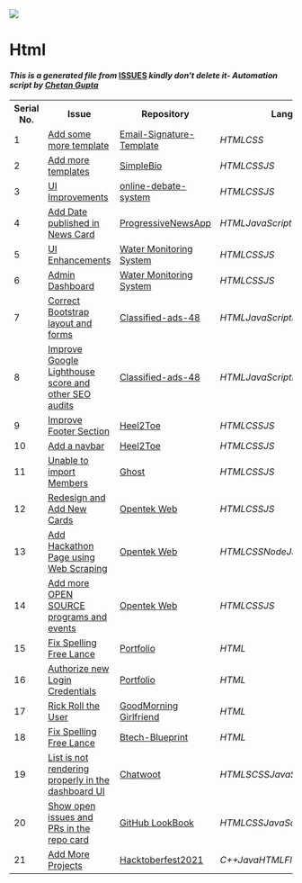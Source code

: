 <!DOCTYPE html>
<html><head><title>Hacktoberfest 2021 Issues</title><link href="../../.meta/style.css" rel="stylesheet"></head><body><img src="https://github.com/ch8n/Hacktoberfest2021/blob/main/assets/logo.png?raw=true" class="center"><h1>Html</h1><h4><em>This is a generated file from </em><a href="../../ISSUES.md">ISSUES</a><em> kindly don't delete it</em><em>- Automation script by <a href="https://chetangupta.net/about" target="_blank">Chetan Gupta</a></em></h4><table><tr><th>Serial No.</th><th>Issue</th><th>Repository</th><th>Language</th></tr><tr><td>1</td><td><a href="https://github.com/vinitshahdeo/Email-Signature-Template/issues/1" target="_blank">Add some more template</a></td><td><a href="https://github.com/vinitshahdeo/Email-Signature-Template" target="_blank">Email-Signature-Template</a></td><td><em>HTML</em><em>CSS</em></td></tr><tr><td>2</td><td><a href="https://github.com/vinitshahdeo/SimpleBio/issues/4" target="_blank">Add more templates</a></td><td><a href="https://github.com/vinitshahdeo/SimpleBio" target="_blank">SimpleBio</a></td><td><em>HTML</em><em>CSS</em><em>JS</em></td></tr><tr><td>3</td><td><a href="https://github.com/vinitshahdeo/online-debate-system/issues/3" target="_blank">UI Improvements</a></td><td><a href="https://github.com/vinitshahdeo/online-debate-system" target="_blank">online-debate-system</a></td><td><em>HTML</em><em>CSS</em><em>JS</em></td></tr><tr><td>4</td><td><a href="https://github.com/vinitshahdeo/ProgressiveNewsApp/issues/4" target="_blank">Add Date published in News Card</a></td><td><a href="https://github.com/vinitshahdeo/ProgressiveNewsApp" target="_blank">ProgressiveNewsApp</a></td><td><em>HTML</em><em>JavaScript</em></td></tr><tr><td>5</td><td><a href="https://github.com/vinitshahdeo/water-monitoring-system/issues/2" target="_blank">UI Enhancements</a></td><td><a href="https://github.com/vinitshahdeo/water-monitoring-system/" target="_blank">Water Monitoring System</a></td><td><em>HTML</em><em>CSS</em><em>JS</em></td></tr><tr><td>6</td><td><a href="https://github.com/vinitshahdeo/water-monitoring-system/issues/5" target="_blank">Admin Dashboard</a></td><td><a href="https://github.com/vinitshahdeo/water-monitoring-system/" target="_blank">Water Monitoring System</a></td><td><em>HTML</em><em>CSS</em><em>JS</em></td></tr><tr><td>7</td><td><a href="https://github.com/bacloud14/Classified-ads-48/issues/6" target="_blank">Correct Bootstrap layout and forms</a></td><td><a href="https://github.com/bacloud14/Classified-ads-48/" target="_blank">Classified-ads-48</a></td><td><em>HTML</em><em>JavaScript</em><em>Bootstrap</em><em>Node.js</em></td></tr><tr><td>8</td><td><a href="https://github.com/bacloud14/Classified-ads-48/issues/8" target="_blank">Improve Google Lighthouse score and other SEO audits</a></td><td><a href="https://github.com/bacloud14/Classified-ads-48/" target="_blank">Classified-ads-48</a></td><td><em>HTML</em><em>JavaScript</em><em>Bootstrap</em><em>Node.js</em></td></tr><tr><td>9</td><td><a href="https://github.com/saloni-15/Heel2Toe/issues/1" target="_blank">Improve Footer Section</a></td><td><a href="https://github.com/saloni-15/Heel2Toe" target="_blank">Heel2Toe</a></td><td><em>HTML</em><em>CSS</em><em>JS</em></td></tr><tr><td>10</td><td><a href="https://github.com/saloni-15/Heel2Toe/issues/31" target="_blank">Add a navbar</a></td><td><a href="https://github.com/saloni-15/Heel2Toe" target="_blank">Heel2Toe</a></td><td><em>HTML</em><em>CSS</em><em>JS</em></td></tr><tr><td>11</td><td><a href="https://github.com/TryGhost/Ghost/issues/13216" target="_blank">Unable to import Members</a></td><td><a href="https://github.com/TryGhost/Ghost" target="_blank">Ghost</a></td><td><em>HTML</em><em>CSS</em><em>JS</em></td></tr><tr><td>12</td><td><a href="https://github.com/Opentek-Org/opentek/issues/64" target="_blank">Redesign and Add New Cards</a></td><td><a href="https://github.com/Opentek-Org/opentek" target="_blank">Opentek Web</a></td><td><em>HTML</em><em>CSS</em><em>JS</em></td></tr><tr><td>13</td><td><a href="https://github.com/Opentek-Org/opentek/issues/18" target="_blank">Add Hackathon Page using Web Scraping</a></td><td><a href="https://github.com/Opentek-Org/opentek" target="_blank">Opentek Web</a></td><td><em>HTML</em><em>CSS</em><em>NodeJS</em></td></tr><tr><td>14</td><td><a href="https://github.com/Opentek-Org/opentek/issues/69" target="_blank">Add more OPEN SOURCE programs and events </a></td><td><a href="https://github.com/Opentek-Org/opentek" target="_blank">Opentek Web</a></td><td><em>HTML</em><em>CSS</em><em>JS</em></td></tr><tr><td>15</td><td><a href="https://github.com/wimpywarlord/wimpywarlord.github.io/issues/5" target="_blank">Fix Spelling Free Lance</a></td><td><a href="https://github.com/wimpywarlord/wimpywarlord.github.io" target="_blank">Portfolio</a></td><td><em>HTML</em></td></tr><tr><td>16</td><td><a href="https://github.com/wimpywarlord/wimpywarlord.github.io/issues/5" target="_blank">Authorize new Login Credentials</a></td><td><a href="https://github.com/wimpywarlord/wimpywarlord.github.io" target="_blank">Portfolio</a></td><td><em>HTML</em></td></tr><tr><td>17</td><td><a href="https://github.com/wimpywarlord/Goodmorning-Girlfriend/issues/1" target="_blank">Rick Roll the User</a></td><td><a href="https://github.com/wimpywarlord/Goodmorning-Girlfriend" target="_blank">GoodMorning Girlfriend</a></td><td><em>HTML</em></td></tr><tr><td>18</td><td><a href="https://github.com/wimpywarlord/BTech-Blueprint/issues/1" target="_blank">Fix Spelling Free Lance</a></td><td><a href="https://github.com/wimpywarlord/BTech-Blueprint" target="_blank">Btech-Blueprint</a></td><td><em>HTML</em></td></tr><tr><td>19</td><td><a href="https://github.com/chatwoot/chatwoot/issues/3081" target="_blank">List is not rendering properly in the dashboard UI</a></td><td><a href="https://github.com/chatwoot/chatwoot" target="_blank">Chatwoot</a></td><td><em>HTML</em><em>SCSS</em><em>JavaScript</em><em>Ruby</em><em>Vue.Js</em></td></tr><tr><td>20</td><td><a href="https://github.com/vinitshahdeo/GitHubLookBook/issues/3" target="_blank">Show open issues and PRs in the repo card</a></td><td><a href="https://github.com/vinitshahdeo/GitHubLookBook" target="_blank">GitHub LookBook</a></td><td><em>HTML</em><em>CSS</em><em>JavaScript</em></td></tr><tr><td>21</td><td><a href="https://github.com/prathamesh-borse/Hacktoberfest_2021/issues/1" target="_blank">Add More Projects</a></td><td><a href="https://github.com/prathamesh-borse/Hacktoberfest_2021/" target="_blank">Hacktoberfest2021</a></td><td><em>C++</em><em>Java</em><em>HTML</em><em>Flutter</em></td></tr></table></body></html>
